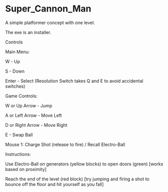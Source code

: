 # Super_Cannon_Man

A simple platformer concept with one level.

The exe is an installer.

Controls

Main Menu:

W - Up

S - Down

Enter - Select (Resolution Switch takes Q and E to avoid accidental switches)

Game Controls:

W or Up Arrow - Jump

A or Left Arrow - Move Left

D or Right Arrow - Move Right

E - Swap Ball

Mouse 1: Charge Shot (release to fire) / Recall Electro-Ball

Instructions:

Use Electro-Ball on generators (yellow blocks) to open doors (green) [works based on proximity]

Reach the end of the level (red block) [try jumping and firing a shot to bounce off the floor and hit yourself as you fall]
